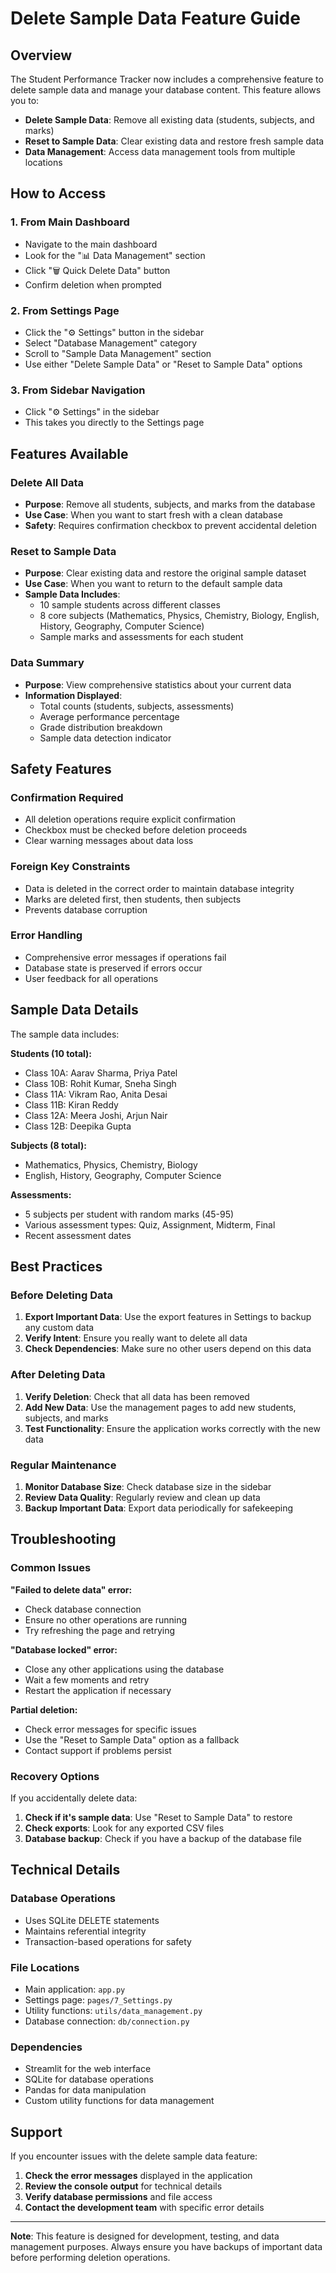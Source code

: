 # Delete Sample Data Feature Guide

## Overview
The Student Performance Tracker now includes a comprehensive feature to delete sample data and manage your database content. This feature allows you to:

- **Delete Sample Data**: Remove all existing data (students, subjects, and marks)
- **Reset to Sample Data**: Clear existing data and restore fresh sample data
- **Data Management**: Access data management tools from multiple locations

## How to Access

### 1. From Main Dashboard
- Navigate to the main dashboard
- Look for the "📊 Data Management" section
- Click "🗑️ Quick Delete Data" button
- Confirm deletion when prompted

### 2. From Settings Page
- Click the "⚙️ Settings" button in the sidebar
- Select "Database Management" category
- Scroll to "Sample Data Management" section
- Use either "Delete Sample Data" or "Reset to Sample Data" options

### 3. From Sidebar Navigation
- Click "⚙️ Settings" in the sidebar
- This takes you directly to the Settings page

## Features Available

### Delete All Data
- **Purpose**: Remove all students, subjects, and marks from the database
- **Use Case**: When you want to start fresh with a clean database
- **Safety**: Requires confirmation checkbox to prevent accidental deletion

### Reset to Sample Data
- **Purpose**: Clear existing data and restore the original sample dataset
- **Use Case**: When you want to return to the default sample data
- **Sample Data Includes**:
  - 10 sample students across different classes
  - 8 core subjects (Mathematics, Physics, Chemistry, Biology, English, History, Geography, Computer Science)
  - Sample marks and assessments for each student

### Data Summary
- **Purpose**: View comprehensive statistics about your current data
- **Information Displayed**:
  - Total counts (students, subjects, assessments)
  - Average performance percentage
  - Grade distribution breakdown
  - Sample data detection indicator

## Safety Features

### Confirmation Required
- All deletion operations require explicit confirmation
- Checkbox must be checked before deletion proceeds
- Clear warning messages about data loss

### Foreign Key Constraints
- Data is deleted in the correct order to maintain database integrity
- Marks are deleted first, then students, then subjects
- Prevents database corruption

### Error Handling
- Comprehensive error messages if operations fail
- Database state is preserved if errors occur
- User feedback for all operations

## Sample Data Details

The sample data includes:

**Students (10 total):**
- Class 10A: Aarav Sharma, Priya Patel
- Class 10B: Rohit Kumar, Sneha Singh  
- Class 11A: Vikram Rao, Anita Desai
- Class 11B: Kiran Reddy
- Class 12A: Meera Joshi, Arjun Nair
- Class 12B: Deepika Gupta

**Subjects (8 total):**
- Mathematics, Physics, Chemistry, Biology
- English, History, Geography, Computer Science

**Assessments:**
- 5 subjects per student with random marks (45-95)
- Various assessment types: Quiz, Assignment, Midterm, Final
- Recent assessment dates

## Best Practices

### Before Deleting Data
1. **Export Important Data**: Use the export features in Settings to backup any custom data
2. **Verify Intent**: Ensure you really want to delete all data
3. **Check Dependencies**: Make sure no other users depend on this data

### After Deleting Data
1. **Verify Deletion**: Check that all data has been removed
2. **Add New Data**: Use the management pages to add new students, subjects, and marks
3. **Test Functionality**: Ensure the application works correctly with the new data

### Regular Maintenance
1. **Monitor Database Size**: Check database size in the sidebar
2. **Review Data Quality**: Regularly review and clean up data
3. **Backup Important Data**: Export data periodically for safekeeping

## Troubleshooting

### Common Issues

**"Failed to delete data" error:**
- Check database connection
- Ensure no other operations are running
- Try refreshing the page and retrying

**"Database locked" error:**
- Close any other applications using the database
- Wait a few moments and retry
- Restart the application if necessary

**Partial deletion:**
- Check error messages for specific issues
- Use the "Reset to Sample Data" option as a fallback
- Contact support if problems persist

### Recovery Options

If you accidentally delete data:
1. **Check if it's sample data**: Use "Reset to Sample Data" to restore
2. **Check exports**: Look for any exported CSV files
3. **Database backup**: Check if you have a backup of the database file

## Technical Details

### Database Operations
- Uses SQLite DELETE statements
- Maintains referential integrity
- Transaction-based operations for safety

### File Locations
- Main application: `app.py`
- Settings page: `pages/7_Settings.py`
- Utility functions: `utils/data_management.py`
- Database connection: `db/connection.py`

### Dependencies
- Streamlit for the web interface
- SQLite for database operations
- Pandas for data manipulation
- Custom utility functions for data management

## Support

If you encounter issues with the delete sample data feature:

1. **Check the error messages** displayed in the application
2. **Review the console output** for technical details
3. **Verify database permissions** and file access
4. **Contact the development team** with specific error details

---

**Note**: This feature is designed for development, testing, and data management purposes. Always ensure you have backups of important data before performing deletion operations.
